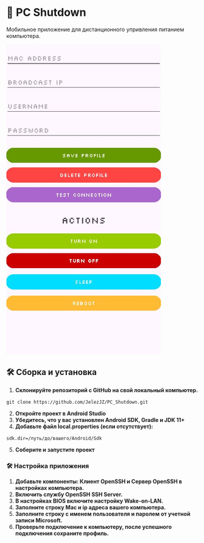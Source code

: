 # 📱 PC Shutdown
Мобильное приложение для дистанционного упривления питанием компьютера.

![Главный экран](screenshots/main_screen.jpg)

## 🛠️ Сборка и установка

1. **Склонируйте репозиторий с GitHub на свой локальный компьютер.**
```
git clone https://github.com/JelezJZ/PC_Shutdown.git
```
2. **Откройте проект в Android Studio**
3. **Убедитесь, что у вас установлен Android SDK, Gradle и JDK 11+**
4. **Добавьте файл local.properties (если отсутствует):**
```
sdk.dir=/путь/до/вашего/Android/Sdk
```
5. **Соберите и запустите проект**

### 🛠️ Настройка приложения
1. **Добавьте компоненты: Клиент OpenSSH и Сервер OpenSSH в настройках компьютера.**
2. **Включить службу OpenSSH SSH Server.**
3. **В настройках BIOS включите настройку Wake-on-LAN.**
4. **Заполните строку Mac и ip адреса вашего компьютера.**
5. **Заполните строку с именем пользователя и паролем от учетной записи Microsoft.**
6. **Проверьте подключение к компьютеру, после успешного подключения сохраните профиль.**